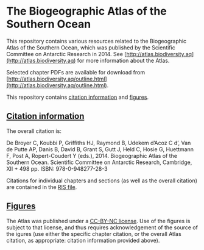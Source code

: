 # The Biogeographic Atlas of the Southern Ocean

This repository contains various resources related to the Biogeographic Atlas of the Southern Ocean, which was published by the Scientific Committee on Antarctic Research in 2014. See [http://atlas.biodiversity.aq](http://atlas.biodiversity.aq) for more information about the Atlas.

Selected chapter PDFs are available for download from [http://atlas.biodiversity.aq/outline.html](http://atlas.biodiversity.aq/outline.html).

This repository contains [citation information](citations) and [figures](figures).

## [Citation information](citations)

The overall citation is:

De Broyer C, Koubbi P, Griffiths HJ, Raymond B, Udekem d’Acoz C d’, Van de Putte AP, Danis B, David B, Grant S, Gutt J, Held C, Hosie G, Huettmann F, Post A, Ropert-Coudert Y (eds.), 2014. Biogeographic Atlas of the Southern Ocean. Scientific Committee on Antarctic Research, Cambridge, XII + 498 pp. ISBN: 978-0-948277-28-3

Citations for individual chapters and sections (as well as the overall citation) are contained in the [RIS file](https://github.com/SCAR/BiogeographicAtlas/tree/master/citations).

## [Figures](figures)

The Atlas was published under a [CC-BY-NC license](https://creativecommons.org/licenses/by-nc/4.0/). Use of the figures is subject to that license, and thus requires acknowledgement of the source of the igures (use either the specific chapter citation, or the overall Atlas citation, as appropriate: citation information provided above).
